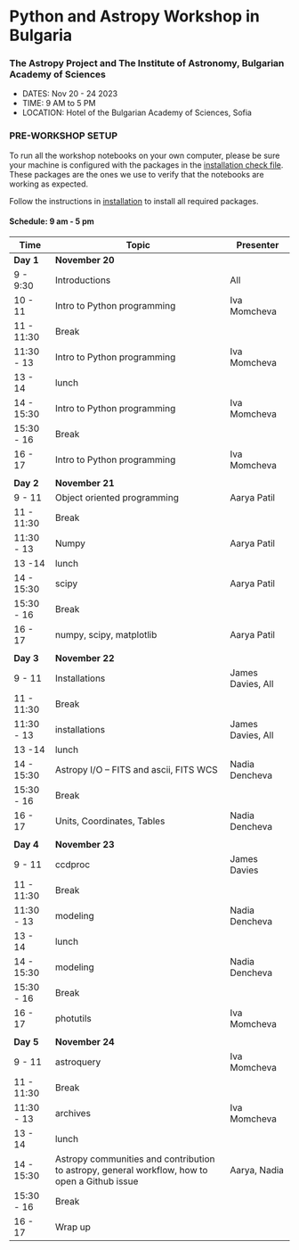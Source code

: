 # Python and Astropy Workshop in Bulgaria
### The Astropy Project and The Institute of Astronomy, Bulgarian Academy of Sciences

- DATES: Nov 20 - 24 2023
- TIME: 9 AM to 5 PM
- LOCATION: Hotel of the Bulgarian Academy of Sciences, Sofia

### PRE-WORKSHOP SETUP

To run all the workshop notebooks on your own computer, please be sure your machine is configured with the packages in the [installation check file](https://github.com/nden/astropy_bg_2023/blob/main/00_Install_and_Setup/). These packages are the ones we use to verify that the notebooks are working as expected.

Follow the instructions in
[installation](https://github.com/nden/astropy_bg_2023/blob/main/00_Install_and_Setup/Installation.md)
to install all required packages.

#### Schedule:  9 am - 5 pm

|Time         | Topic                  | Presenter     |
|-------------|------------------------|---------------|
| **Day 1**   | **November 20**        |               |
| 9 - 9:30    | Introductions          | All           |
| 10 - 11     | Intro to Python programming| Iva Momcheva|
| 11 - 11:30  | Break | |
| 11:30 - 13  | Intro to Python programming| Iva Momcheva|
| 13 - 14     | lunch                   |              |
| 14 - 15:30  | Intro to Python programming | Iva Momcheva         |
| 15:30 - 16  | Break                   |              |
| 16 - 17     | Intro to Python programming | Iva Momcheva         |
|             |                         |              |
| **Day 2**   | **November 21**        |               |
| 9 - 11      | Object oriented programming | Aarya Patil|
| 11 - 11:30  |  Break               |               |
| 11:30 - 13  | Numpy                | Aarya Patil     |
| 13 -14      | lunch          |    |
| 14 - 15:30  |  scipy  |  Aarya Patil|
| 15:30 - 16  | Break  | |
| 16 - 17     | numpy, scipy, matplotlib | Aarya Patil|
|             |                         |              |
| **Day 3**   | **November 22**        |               |
| 9 - 11      | Installations      | James Davies, All|
| 11 - 11:30  | Break        |   |
| 11:30 - 13  | installations | James Davies, All |
| 13 -14      | lunch | |
| 14 - 15:30  |  Astropy I/O – FITS and ascii, FITS WCS | Nadia Dencheva|
| 15:30 - 16  | Break | | 
| 16 - 17     | Units, Coordinates, Tables | Nadia Dencheva|
|             |                         |              |
| **Day 4**   | **November 23**        |   
| 9 - 11      | ccdproc | James Davies|
| 11 - 11:30  | Break | |
| 11:30 - 13  | modeling | Nadia Dencheva|
| 13 - 14     | lunch | |
| 14 - 15:30  | modeling| Nadia Dencheva |
| 15:30 - 16  | Break|  |
| 16 - 17     | photutils | Iva Momcheva|
|             |                         |              |
| **Day 5**   | **November 24**        |   
| 9 - 11      | astroquery | Iva Momcheva|
| 11 - 11:30  | Break| |
| 11:30 - 13  | archives | Iva Momcheva|
| 13 - 14     | lunch ||
| 14 - 15:30  | Astropy communities and contribution to astropy, general workflow, how to open a Github issue| Aarya, Nadia|
| 15:30 - 16  | Break | |
| 16 - 17     | Wrap up | |




